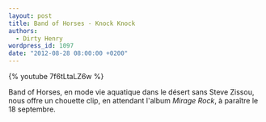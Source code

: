 ```yaml
---
layout: post
title: Band of Horses - Knock Knock
authors:
  - Dirty Henry
wordpress_id: 1097
date: "2012-08-28 08:00:00 +0200"
---
```


{% youtube 7f6tLtaLZ6w %}

Band of Horses, en mode vie aquatique dans le désert sans Steve Zissou, nous
offre un chouette clip, en attendant l'album _Mirage Rock_, à paraître le 18
septembre.
